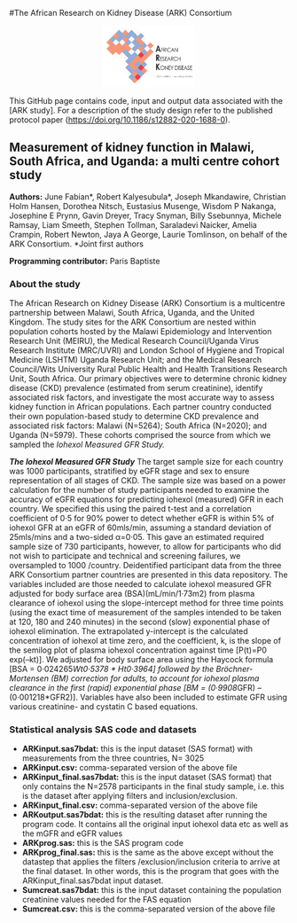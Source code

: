 #The African Research on Kidney Disease (ARK) Consortium 

<p align="center" width="100%" height="50%" width="50%"><img width="33%" src="ARK.png"> </p>

This GitHub page contains code, input and output data associated with the [ARK study]. For a description of the study design refer to the published protocol paper (https://doi.org/10.1186/s12882-020-1688-0).

## Measurement of kidney function in Malawi, South Africa, and Uganda: a multi centre cohort study

**Authors:** June Fabian*, Robert Kalyesubula*, Joseph Mkandawire, Christian Holm Hansen, Dorothea Nitsch, Eustasius Musenge, Wisdom P Nakanga, Josephine E Prynn, Gavin Dreyer, Tracy Snyman, Billy Ssebunnya, Michele Ramsay, Liam Smeeth, Stephen Tollman, Saraladevi Naicker, Amelia Crampin, Robert Newton, Jaya A George, Laurie Tomlinson, on behalf of the ARK Consortium. *Joint first authors

**Programming contributor:** Paris Baptiste


### About the study
The African Research on Kidney Disease (ARK) Consortium  is a multicentre partnership between Malawi, South Africa, Uganda, and the United Kingdom. The study sites for the ARK Consortium are nested within population cohorts hosted by the Malawi Epidemiology and Intervention Research Unit (MEIRU), the Medical Research Council/Uganda Virus Research Institute (MRC/UVRI) and London School of Hygiene and Tropical Medicine (LSHTM) Uganda Research Unit; and the Medical Research Council/Wits University Rural Public Health and Health Transitions Research Unit, South Africa. 
Our primary objectives were to determine chronic kidney disease (CKD) prevalence (estimated from serum creatinine), identify associated risk factors, and investigate the most accurate way to assess kidney function in African populations. Each partner country conducted their own population-based study to determine CKD prevalence and associated risk factors: Malawi (N=5264); South Africa (N=2020); and Uganda (N=5979). These cohorts comprised the source from which we sampled the *Iohexol Measured GFR Study.* 

***The Iohexol Measured GFR Study*** 
The target sample size for each country was 1000 participants, stratified by eGFR stage and sex to ensure representation of all stages of CKD. The sample size was based on a power calculation for the number of study participants needed to examine the accuracy of eGFR equations for predicting iohexol (measured) GFR in each country. We specified this using the paired t-test and a correlation coefficient of 0·5 for 90% power to detect whether eGFR is within 5% of iohexol GFR at an eGFR of 60mls/min, assuming a standard deviation of 25mls/mins and a two-sided α=0·05. This gave an estimated required sample size of 730 participants, however, to allow for participants who did not wish to participate and technical and screening failures, we oversampled to 1000 /country. 
Deidentified participant data from the three ARK Consortium partner countries are presented in this data repository. The variables included are those needed to calculate iohexol measured GFR adjusted for body surface area (BSA)(mL/min/1·73m2) from plasma clearance of iohexol using the slope-intercept method for three time points (using the exact time of measurement of the samples intended to be taken at 120, 180 and 240 minutes) in the second (slow) exponential phase of iohexol elimination. The extrapolated y-intercept is the calculated concentration of iohexol at time zero, and the coefficient, k, is the slope of the semilog plot of plasma iohexol concentration against time [P(t)=P0 exp(–kt)]. We adjusted for body surface area using the Haycock formula [BSA = 0·024265*Wt0·5378 * Ht0·3964] followed by the Bröchner-Mortensen (BM) correction for adults, to account for iohexol plasma clearance in the first (rapid) exponential phase [BM = (0·9908*GFR) – (0·001218*GFR2)]. Variables have also been included to estimate GFR using various creatinine- and cystatin C based equations. 


### Statistical analysis SAS code and datasets
- **ARKinput.sas7bdat:** this is the input dataset (SAS format) with measurements from the three countries, N= 3025
- **ARKinput.csv:** comma-separated version of the above file
- **ARKinput_final.sas7bdat:** this is the input dataset (SAS format) that only contains the N=2578 participants in the final study sample, i.e. this is the dataset after applying filters and inclusion/exclusion.
- **ARKinput_final.csv:** comma-separated version of the above file 
- **ARKoutput.sas7bdat:** this is the resulting dataset after running the program code. It contains all the original input iohexol data etc as well as the mGFR and eGFR values
- **ARKprog.sas:** this is the SAS program code
- **ARKprog_final.sas:** this is the same as the above except without the datastep that applies the filters /exclusion/inclusion criteria to arrive at the final dataset. In other words, this is the program that goes with the ARKinput_final.sas7bdat input dataset. 
- **Sumcreat.sas7bdat:** this is the input dataset containing the population creatinine values needed for the FAS equation
- **Sumcreat.csv:** this is the comma-separated version of the above file
 
